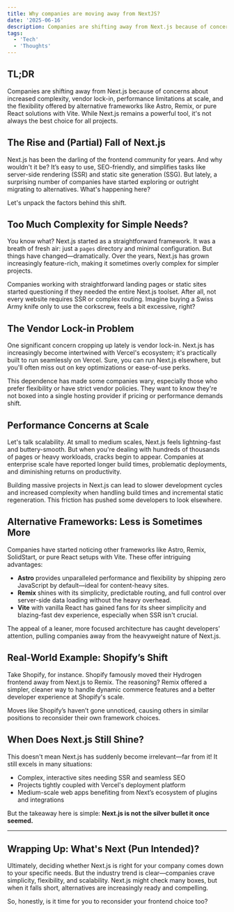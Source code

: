 ```yaml
---
title: Why companies are moving away from NextJS?
date: '2025-06-16'
description: Companies are shifting away from Next.js because of concerns about increased complexity, vendor lock-in, performance limitations at scale, and the flexibility offered by alternative frameworks like Astro, Remix, or pure React solutions with Vite. While Next.js remains a powerful tool, it's not always the best choice for all projects.
tags:
  - 'Tech'
  - 'Thoughts'
---
```


## TL;DR

Companies are shifting away from Next.js because of concerns about increased complexity, vendor lock-in, performance limitations at scale, and the flexibility offered by alternative frameworks like Astro, Remix, or pure React solutions with Vite. While Next.js remains a powerful tool, it's not always the best choice for all projects.

## The Rise and (Partial) Fall of Next.js

Next.js has been the darling of the frontend community for years. And why wouldn't it be? It’s easy to use, SEO-friendly, and simplifies tasks like server-side rendering (SSR) and static site generation (SSG). But lately, a surprising number of companies have started exploring or outright migrating to alternatives. What's happening here?

Let's unpack the factors behind this shift.

## Too Much Complexity for Simple Needs?

You know what? Next.js started as a straightforward framework. It was a breath of fresh air: just a `pages` directory and minimal configuration. But things have changed—dramatically. Over the years, Next.js has grown increasingly feature-rich, making it sometimes overly complex for simpler projects.

Companies working with straightforward landing pages or static sites started questioning if they needed the entire Next.js toolset. After all, not every website requires SSR or complex routing. Imagine buying a Swiss Army knife only to use the corkscrew, feels a bit excessive, right?

## The Vendor Lock-in Problem

One significant concern cropping up lately is vendor lock-in. Next.js has increasingly become intertwined with Vercel's ecosystem; it's practically built to run seamlessly on Vercel. Sure, you can run Next.js elsewhere, but you'll often miss out on key optimizations or ease-of-use perks.

This dependence has made some companies wary, especially those who prefer flexibility or have strict vendor policies. They want to know they're not boxed into a single hosting provider if pricing or performance demands shift.

## Performance Concerns at Scale

Let's talk scalability. At small to medium scales, Next.js feels lightning-fast and buttery-smooth. But when you're dealing with hundreds of thousands of pages or heavy workloads, cracks begin to appear. Companies at enterprise scale have reported longer build times, problematic deployments, and diminishing returns on productivity.

Building massive projects in Next.js can lead to slower development cycles and increased complexity when handling build times and incremental static regeneration. This friction has pushed some developers to look elsewhere.

## Alternative Frameworks: Less is Sometimes More

Companies have started noticing other frameworks like Astro, Remix, SolidStart, or pure React setups with Vite. These offer intriguing advantages:

* **Astro** provides unparalleled performance and flexibility by shipping zero JavaScript by default—ideal for content-heavy sites.
* **Remix** shines with its simplicity, predictable routing, and full control over server-side data loading without the heavy overhead.
* **Vite** with vanilla React has gained fans for its sheer simplicity and blazing-fast dev experience, especially when SSR isn't crucial.

The appeal of a leaner, more focused architecture has caught developers' attention, pulling companies away from the heavyweight nature of Next.js.

## Real-World Example: Shopify’s Shift

Take Shopify, for instance. Shopify famously moved their Hydrogen frontend away from Next.js to Remix. The reasoning? Remix offered a simpler, cleaner way to handle dynamic commerce features and a better developer experience at Shopify's scale.

Moves like Shopify’s haven’t gone unnoticed, causing others in similar positions to reconsider their own framework choices.

## When Does Next.js Still Shine?

This doesn't mean Next.js has suddenly become irrelevant—far from it! It still excels in many situations:

* Complex, interactive sites needing SSR and seamless SEO
* Projects tightly coupled with Vercel's deployment platform
* Medium-scale web apps benefiting from Next’s ecosystem of plugins and integrations

But the takeaway here is simple: **Next.js is not the silver bullet it once seemed.**

---

## Wrapping Up: What's Next (Pun Intended)?

Ultimately, deciding whether Next.js is right for your company comes down to your specific needs. But the industry trend is clear—companies crave simplicity, flexibility, and scalability. Next.js might check many boxes, but when it falls short, alternatives are increasingly ready and compelling.

So, honestly, is it time for you to reconsider your frontend choice too?
